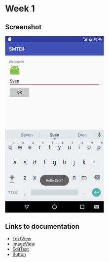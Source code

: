 # Week 1

## Screenshot
<img src="week1.png" width="320">

## Links to documentation
- [TextView](https://developer.android.com/reference/android/widget/TextView.html)
- [ImageView](https://developer.android.com/reference/android/widget/ImageView.html)
- [EditText](https://developer.android.com/reference/android/widget/EditText.html)
- [Button](https://developer.android.com/reference/android/widget/Button.html)
